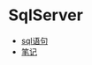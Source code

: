 # SqlServer
 + [sql语句](https://github.com/Tanglong9344/db/blob/master/sqlserver/sqls/README.md)
 + [笔记](https://github.com/Tanglong9344/db/blob/master/sqlserver/notes/README.md)
